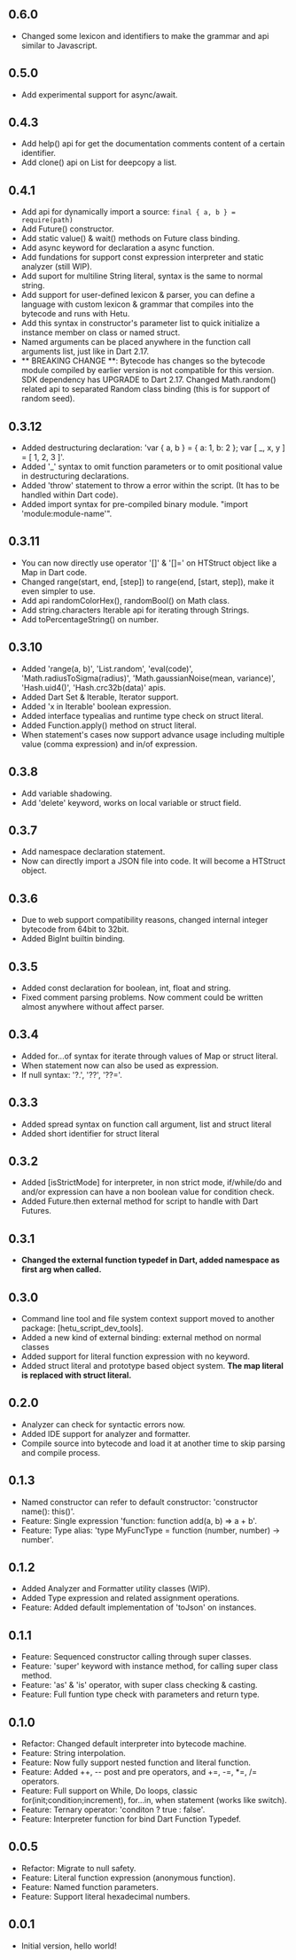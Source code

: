 ## 0.6.0

- Changed some lexicon and identifiers to make the grammar and api similar to Javascript.

## 0.5.0

- Add experimental support for async/await.

## 0.4.3

- Add help() api for get the documentation comments content of a certain identifier.
- Add clone() api on List for deepcopy a list.

## 0.4.1

- Add api for dynamically import a source: `final { a, b } = require(path)`
- Add Future() constructor.
- Add static value() & wait() methods on Future class binding.
- Add async keyword for declaration a async function.
- Add fundations for support const expression interpreter and static analyzer (still WIP).
- Add suport for multiline String literal, syntax is the same to normal string.
- Add support for user-defined lexicon & parser, you can define a language with
  custom lexicon & grammar that compiles into the bytecode and runs with Hetu.
- Add this syntax in constructor's parameter list to quick initialize a instance member on class or named struct.
- Named arguments can be placed anywhere in the function call arguments list, just like in Dart 2.17.
- ** BREAKING CHANGE **:
  Bytecode has changes so the bytecode module compiled by earlier version is not compatible for this version.
  SDK dependency has UPGRADE to Dart 2.17.
  Changed Math.random() related api to separated Random class binding (this is for support of random seed).

## 0.3.12

- Added destructuring declaration: 'var { a, b } = { a: 1, b: 2 }; var [ _, x, y ] = [ 1, 2, 3 ]'.
- Added '\_' syntax to omit function parameters or to omit positional value in destructuring declarations.
- Added 'throw' statement to throw a error within the script. (It has to be handled within Dart code).
- Added import syntax for pre-compiled binary module. "import 'module:module-name'".

## 0.3.11

- You can now directly use operator '[]' & '[]=' on HTStruct object like a Map in Dart code.
- Changed range(start, end, [step]) to range(end, [start, step]), make it even simpler to use.
- Add api randomColorHex(), randomBool() on Math class.
- Add string.characters Iterable api for iterating through Strings.
- Add toPercentageString() on number.

## 0.3.10

- Added 'range(a, b)', 'List.random', 'eval(code)', 'Math.radiusToSigma(radius)', 'Math.gaussianNoise(mean, variance)', 'Hash.uid4()', 'Hash.crc32b(data)' apis.
- Added Dart Set & Iterable, Iterator support.
- Added 'x in Iterable' boolean expression.
- Added interface typealias and runtime type check on struct literal.
- Added Function.apply() method on struct literal.
- When statement's cases now support advance usage including multiple value (comma expression) and in/of expression.

## 0.3.8

- Add variable shadowing.
- Add 'delete' keyword, works on local variable or struct field.

## 0.3.7

- Add namespace declaration statement.
- Now can directly import a JSON file into code. It will become a HTStruct object.

## 0.3.6

- Due to web support compatibility reasons, changed internal integer bytecode from 64bit to 32bit.
- Added BigInt builtin binding.

## 0.3.5

- Added const declaration for boolean, int, float and string.
- Fixed comment parsing problems. Now comment could be written almost anywhere without affect parser.

## 0.3.4

- Added for...of syntax for iterate through values of Map or struct literal.
- When statement now can also be used as expression.
- If null syntax: '?.', '??', '??='.

## 0.3.3

- Added spread syntax on function call argument, list and struct literal
- Added short identifier for struct literal

## 0.3.2

- Added [isStrictMode] for interpreter, in non strict mode, if/while/do and and/or expression can have a non boolean value for condition check.
- Added Future.then external method for script to handle with Dart Futures.

## 0.3.1

- **Changed the external function typedef in Dart, added namespace as first arg when called.**

## 0.3.0

- Command line tool and file system context support moved to another package: [hetu_script_dev_tools].
- Added a new kind of external binding: external method on normal classes
- Added support for literal function expression with no keyword.
- Added struct literal and prototype based object system. **The map literal is replaced with struct literal.**

## 0.2.0

- Analyzer can check for syntactic errors now.
- Added IDE support for analyzer and formatter.
- Compile source into bytecode and load it at another time to skip parsing and compile process.

## 0.1.3

- Named constructor can refer to default constructor: 'constructor name(): this()'.
- Feature: Single expression 'function: function add(a, b) => a + b'.
- Feature: Type alias: 'type MyFuncType = function (number, number) -> number'.

## 0.1.2

- Added Analyzer and Formatter utility classes (WIP).
- Added Type expression and related assignment operations.
- Feature: Added default implementation of 'toJson' on instances.

## 0.1.1

- Feature: Sequenced constructor calling through super classes.
- Feature: 'super' keyword with instance method, for calling super class method.
- Feature: 'as' & 'is' operator, with super class checking & casting.
- Feature: Full funtion type check with parameters and return type.

## 0.1.0

- Refactor: Changed default interpreter into bytecode machine.
- Feature: String interpolation.
- Feature: Now fully support nested function and literal function.
- Feature: Added ++, -- post and pre operators, and +=, -=, \*=, /= operators.
- Feature: Full support on While, Do loops, classic for(init;condition;increment), for...in, when statement (works like switch).
- Feature: Ternary operator: 'conditon ? true : false'.
- Feature: Interpreter function for bind Dart Function Typedef.

## 0.0.5

- Refactor: Migrate to null safety.
- Feature: Literal function expression (anonymous function).
- Feature: Named function parameters.
- Feature: Support literal hexadecimal numbers.

## 0.0.1

- Initial version, hello world!
